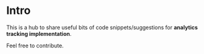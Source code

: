 # Intro

This is a hub to share useful bits of code snippets/suggestions for **analytics tracking implementation**.

Feel free to contribute.
